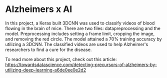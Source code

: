 # Alzheimers x AI

In this project, a Keras built 3DCNN was used to classify videos of blood flowing in the brain of mice. There are two files: datapreprocessing and the model. 
Preprocessing includes setting a frame limit, cropping the image, and removing the red circle.
The model attained a 70% training accuracy by utilizing a 3DCNN. 
The classified videos are used to help Alzheimer's researchers to find a cure for the disease.

To read more about this project, check out this article: https://towardsdatascience.com/detecting-precursors-of-alzheimers-by-utilizing-deep-learning-a6de0ee0e2d2
